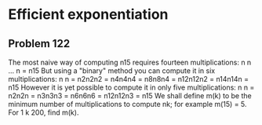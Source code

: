 #  Efficient exponentiation
## Problem 122


The most naive way of computing n15 requires fourteen multiplications:
n n  ... n = n15
But using a "binary" method you can compute it in six multiplications:
n n = n2n2n2 = n4n4n4 = n8n8n4 = n12n12n2 = n14n14n = n15
However it is yet possible to compute it in only five multiplications:
n n = n2n2n = n3n3n3 = n6n6n6 = n12n12n3 = n15
We shall define m(k) to be the minimum number of multiplications to compute nk; for example m(15) = 5.
For 1 k  200, find  m(k).



